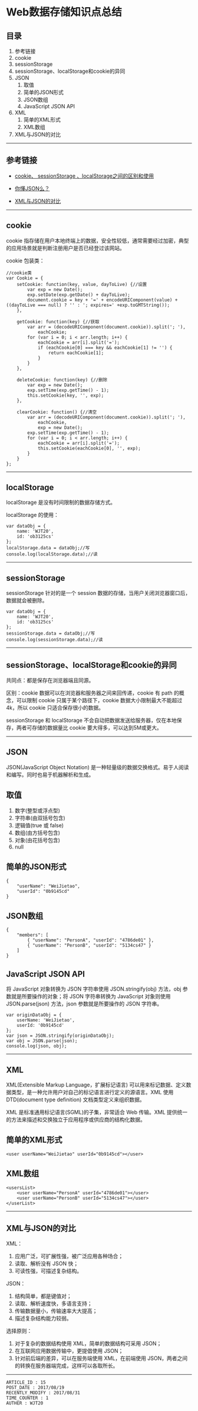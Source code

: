 
# Web数据存储知识点总结 #

## 目录 ##

1. 参考链接
2. cookie
3. sessionStorage
4. sessionStorage、localStorage和cookie的异同
5. JSON
	1. 取值
	2. 简单的JSON形式
	3. JSON数组
	4. JavaScript JSON API
6. XML
	1. 简单的XML形式
	2. XML数组
7. XML与JSON的对比

---

## 参考链接 ##

- [cookie、 sessionStorage 、localStorage之间的区别和使用](http://www.cnblogs.com/caiyezi/p/5619506.html)

- [你懂JSON么？](https://segmentfault.com/a/1190000008201431)

- [XML与JSON的对比](http://www.cnblogs.com/yank/p/4028266.html)

---

## cookie ##

cookie 指存储在用户本地终端上的数据，安全性较低，通常需要经过加密，典型的应用场景就是判断注册用户是否已经登过该网站。

cookie 包装类：  

```
//cookie类
var Cookie = {
	setCookie: function(key, value, dayToLive) {//设置
		var exp = new Date();
		exp.setDate(exp.getDate() + dayToLive);
		document.cookie = key + '=' + encodeURIComponent(value) + ((dayToLive === null) ? '' : '; expires=' +exp.toGMTString());
	},

	getCookie: function(key) {//获取
		var arr = (decodeURIComponent(document.cookie)).split('; '),
			eachCookie;
		for (var i = 0; i < arr.length; i++) {
			eachCookie = arr[i].split('=');
			if (eachCookie[0] === key && eachCookie[1] != '') {
				return eachCookie[1];
			}
		}
	},

	deleteCookie: function(key) {//删除
		var exp = new Date();
		exp.setTime(exp.getTime() - 1);
		this.setCookie(key, '', exp);
	},

	clearCookie: function() {//清空
		var arr = (decodeURIComponent(document.cookie)).split('; '),
			eachCookie,
			exp = new Date();
		exp.setTime(exp.getTime() - 1);
		for (var i = 0; i < arr.length; i++) {
			eachCookie = arr[i].split('=');
			this.setCookie(eachCookie[0], '', exp);
		}
	}
};
```

---

## localStorage ##

localStorage 是没有时间限制的数据存储方式。

localStorage 的使用：

```
var dataObj = {
    name: 'WJT20',
    id: 'ob3125cs'
};
localStorage.data = dataObj;//写
console.log(localStorage.data);//读
```

---

## sessionStorage ##

sessionStorage 针对的是一个 session 数据的存储，当用户关闭浏览器窗口后，数据就会被删除。

```
var dataObj = {
    name: 'WJT20',
    id: 'ob3125cs'
};
sessionStorage.data = dataObj;//写
console.log(sessionStorage.data);//读
```

---

## sessionStorage、localStorage和cookie的异同 ##

共同点：都是保存在浏览器端且同源。  

区别：cookie 数据可以在浏览器和服务器之间来回传递，cookie 有 path 的概念，可以限制 cookie 只属于某个路径下，cookie 数据大小限制最大不能超过4k，所以 cookie 只适合保存很小的数据。  

sessionStorage 和 localStorage 不会自动把数据发送给服务器，仅在本地保存，两者可存储的数据量比 cookie 要大得多，可以达到5M或更大。

---

## JSON ##

JSON(JavaScript Object Notation) 是一种轻量级的数据交换格式。易于人阅读和编写。同时也易于机器解析和生成。  

## 取值 ##

1. 数字(整型或浮点型)
2. 字符串(由双括号包含)
3. 逻辑值(true 或 false)
4. 数组(由方括号包含)
5. 对象(由花括号包含)
6. null

## 简单的JSON形式 ##

```
{
	"userName": "WeiJietao",
	"userId": "0b9145cd"
}
```

## JSON数组 ##

```
{
	"members": [
		{ "userName": "PersonA", "userId": "4786de01" },
		{ "userName": "PersonB", "userId": "5134cs47" }
	]
}
```

## JavaScript JSON API ##

将 JavaScript 对象转换为 JSON 字符串使用 JSON.stringify(obj) 方法，obj 参数就是所要操作的对象；将 JSON 字符串转换为 JavaScript 对象则使用 JSON.parse(json) 方法，json 参数就是所要操作的 JSON 字符串。

```
var originDataObj = {
	userName: 'WeiJietao',
	userId: '0b9145cd'
};
var json = JSON.stringify(originDataObj);
var obj = JSON.parse(json);
console.log(json, obj);
```

---

## XML ##

XML(Extensible Markup Language，扩展标记语言) 可以用来标记数据、定义数据类型，是一种允许用户对自己的标记语言进行定义的源语言。XML 使用 DTD(document type definition) 文档类型定义来组织数据。  

XML 是标准通用标记语言(SGML)的子集，非常适合 Web 传输。XML 提供统一的方法来描述和交换独立于应用程序或供应商的结构化数据。

## 简单的XML形式 ##

```
<user userName="WeiJietao" userId="0b9145cd"></user>
```

## XML数组 ##

```
<usersList>
	<user userName="PersonA" userId="4786de01"></user>
	<user userName="PersonB" userId="5134cs47"></user>
</userList>
```

---

## XML与JSON的对比 ##

XML：

1. 应用广泛，可扩展性强，被广泛应用各种场合；
2. 读取、解析没有 JSON 快；
3. 可读性强，可描述复杂结构。

JSON：

1. 结构简单，都是键值对；
2. 读取、解析速度快，多语言支持；
3. 传输数据量小，传输速率大大提高；
4. 描述复杂结构能力较弱。

选择原则：

1. 对于复杂的数据结构使用 XML，简单的数据结构可采用 JSON；
2. 在互联网应用数据传输中，更提倡使用 JSON；
3. 针对前后端的差异，可以在服务端使用 XML，在前端使用 JSON，两者之间的转换在服务器端完成，这样可以各取所长。

---

```
ARTICLE_ID : 15
POST_DATE : 2017/08/19
RECENTLY_MODIFY : 2017/08/31
TIME_COUNTER : 1
AUTHER : WJT20
```
